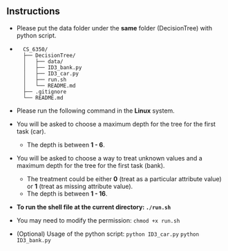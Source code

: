 ## Instructions
- Please put the data folder under the **same** folder (DecisionTree) with python script. 

- ```
    CS_6350/
    ├── DecisionTree/
    │   ├── data/
    │   ├── ID3_bank.py
    │   ├── ID3_car.py
    │   ├── run.sh
    │   └── README.md
    ├── .gitignore
    └── README.md
    ```

- Please run the following command in the **Linux** system.

- You will be asked to choose a maximum depth for the tree for the first task (car).
    - The depth is between **1 - 6**.

- You will be asked to choose a way to treat unknown values and a maximum depth for the tree for the first task (bank).
    - The treatment could be either **0** (treat as a particular attribute value) or **1** (treat as missing attribute value).
    - The depth is between **1 - 16**.

- **To run the shell file at the current directory: `./run.sh`**

- You may need to modify the permission: `chmod +x run.sh`

- (Optional) Usage of the python script: `python ID3_car.py` `python ID3_bank.py`